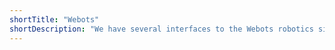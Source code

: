 ```yaml
---
shortTitle: "Webots"
shortDescription: "We have several interfaces to the Webots robotics simulator, for different use cases. Our main interface provides a generic world model that can be used with any Webots world and supports dynamic scenarios."
---
```

